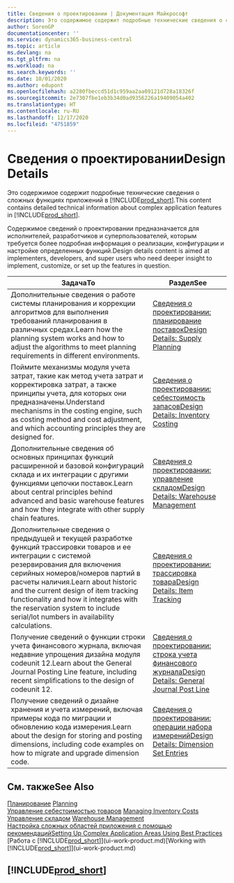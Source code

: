 ```yaml
---
title: Сведения о проектировании | Документация Майкрософт
description: Это содержимое содержит подробные технические сведения о сложных функциях приложений в Business Central.
author: SorenGP
documentationcenter: ''
ms.service: dynamics365-business-central
ms.topic: article
ms.devlang: na
ms.tgt_pltfrm: na
ms.workload: na
ms.search.keywords: ''
ms.date: 10/01/2020
ms.author: edupont
ms.openlocfilehash: a2280fbeccd51d1c959aa2aa09121d728a18326f
ms.sourcegitcommit: 2e7307fbe1eb3b34d0ad9356226a19409054a402
ms.translationtype: HT
ms.contentlocale: ru-RU
ms.lasthandoff: 12/17/2020
ms.locfileid: "4751859"
---
```

# <a name="design-details"></a><span data-ttu-id="f8ab4-103">Сведения о проектировании</span><span class="sxs-lookup"><span data-stu-id="f8ab4-103">Design Details</span></span>
<span data-ttu-id="f8ab4-104">Это содержимое содержит подробные технические сведения о сложных функциях приложений в [!INCLUDE[prod_short](includes/prod_short.md)].</span><span class="sxs-lookup"><span data-stu-id="f8ab4-104">This content contains detailed technical information about complex application features in [!INCLUDE[prod_short](includes/prod_short.md)].</span></span>  

 <span data-ttu-id="f8ab4-105">Содержимое сведений о проектировании предназначается для исполнителей, разработчиков и суперпользователей, которым требуется более подробная информация о реализации, конфигурации и настройке определенных функций.</span><span class="sxs-lookup"><span data-stu-id="f8ab4-105">Design details content is aimed at implementers, developers, and super users who need deeper insight to implement, customize, or set up the features in question.</span></span>  

|<span data-ttu-id="f8ab4-106">**Задача**</span><span class="sxs-lookup"><span data-stu-id="f8ab4-106">**To**</span></span>|<span data-ttu-id="f8ab4-107">**Раздел**</span><span class="sxs-lookup"><span data-stu-id="f8ab4-107">**See**</span></span>|  
|------------|-------------|  
|<span data-ttu-id="f8ab4-108">Дополнительные сведения о работе системы планирования и коррекции алгоритмов для выполнения требований планирования в различных средах.</span><span class="sxs-lookup"><span data-stu-id="f8ab4-108">Learn how the planning system works and how to adjust the algorithms to meet planning requirements in different environments.</span></span>|[<span data-ttu-id="f8ab4-109">Сведения о проектировании: планирование поставок</span><span class="sxs-lookup"><span data-stu-id="f8ab4-109">Design Details: Supply Planning</span></span>](design-details-supply-planning.md)|  
|<span data-ttu-id="f8ab4-110">Поймите механизмы модуля учета затрат, такие как метод учета затрат и корректировка затрат, а также принципы учета, для которых они предназначены.</span><span class="sxs-lookup"><span data-stu-id="f8ab4-110">Understand mechanisms in the costing engine, such as costing method and cost adjustment, and which accounting principles they are designed for.</span></span>|[<span data-ttu-id="f8ab4-111">Сведения о проектировании: себестоимость запасов</span><span class="sxs-lookup"><span data-stu-id="f8ab4-111">Design Details: Inventory Costing</span></span>](design-details-inventory-costing.md)|  
|<span data-ttu-id="f8ab4-112">Дополнительные сведения об основных принципах функций расширенной и базовой конфигураций склада и их интеграции с другими функциями цепочки поставок.</span><span class="sxs-lookup"><span data-stu-id="f8ab4-112">Learn about central principles behind advanced and basic warehouse features and how they integrate with other supply chain features.</span></span>|[<span data-ttu-id="f8ab4-113">Сведения о проектировании: управление складом</span><span class="sxs-lookup"><span data-stu-id="f8ab4-113">Design Details: Warehouse Management</span></span>](design-details-warehouse-management.md)|  
|<span data-ttu-id="f8ab4-114">Дополнительные сведения о предыдущей и текущей разработке функций трассировки товаров и ее интеграции с системой резервирования для включения серийных номеров/номеров партий в расчеты наличия.</span><span class="sxs-lookup"><span data-stu-id="f8ab4-114">Learn about historic and the current design of item tracking functionality and how it integrates with the reservation system to include serial/lot numbers in availability calculations.</span></span>|[<span data-ttu-id="f8ab4-115">Сведения о проектировании: трассировка товара</span><span class="sxs-lookup"><span data-stu-id="f8ab4-115">Design Details: Item Tracking</span></span>](design-details-item-tracking.md)|  
|<span data-ttu-id="f8ab4-116">Получение сведений о функции строки учета финансового журнала, включая недавние упрощения дизайна модуля codeunit 12.</span><span class="sxs-lookup"><span data-stu-id="f8ab4-116">Learn about the General Journal Posting Line feature, including recent simplifications to the design of codeunit 12.</span></span>|[<span data-ttu-id="f8ab4-117">Сведения о проектировании: строка учета финансового журнала</span><span class="sxs-lookup"><span data-stu-id="f8ab4-117">Design Details: General Journal Post Line</span></span>](design-details-general-journal-post-line.md)|
|<span data-ttu-id="f8ab4-118">Получение сведений о дизайне хранения и учета измерений, включая примеры кода по миграции и обновлению кода измерения.</span><span class="sxs-lookup"><span data-stu-id="f8ab4-118">Learn about the design for storing and posting dimensions, including code examples on how to migrate and upgrade dimension code.</span></span>|[<span data-ttu-id="f8ab4-119">Сведения о проектировании: операции набора измерений</span><span class="sxs-lookup"><span data-stu-id="f8ab4-119">Design Details: Dimension Set Entries</span></span>](design-details-dimension-set-entries.md)| 

## <a name="see-also"></a><span data-ttu-id="f8ab4-120">См. также</span><span class="sxs-lookup"><span data-stu-id="f8ab4-120">See Also</span></span>  
 <span data-ttu-id="f8ab4-121">[Планирование](production-planning.md) </span><span class="sxs-lookup"><span data-stu-id="f8ab4-121">[Planning](production-planning.md) </span></span>  
 <span data-ttu-id="f8ab4-122">[Управление себестоимостью товаров](finance-manage-inventory-costs.md) </span><span class="sxs-lookup"><span data-stu-id="f8ab4-122">[Managing Inventory Costs](finance-manage-inventory-costs.md) </span></span>  
 <span data-ttu-id="f8ab4-123">[Управление складом](warehouse-manage-warehouse.md) </span><span class="sxs-lookup"><span data-stu-id="f8ab4-123">[Warehouse Management](warehouse-manage-warehouse.md) </span></span>  
 [<span data-ttu-id="f8ab4-124">Настройка сложных областей приложения с помощью рекомендаций</span><span class="sxs-lookup"><span data-stu-id="f8ab4-124">Setting Up Complex Application Areas Using Best Practices</span></span>](set-up-complex-application-areas-using-best-practices.md)  
 <span data-ttu-id="f8ab4-125">[Работа с [!INCLUDE[prod_short](includes/prod_short.md)]](ui-work-product.md)</span><span class="sxs-lookup"><span data-stu-id="f8ab4-125">[Working with [!INCLUDE[prod_short](includes/prod_short.md)]](ui-work-product.md)</span></span>

 ## [!INCLUDE[prod_short](includes/free_trial_md.md)]  
